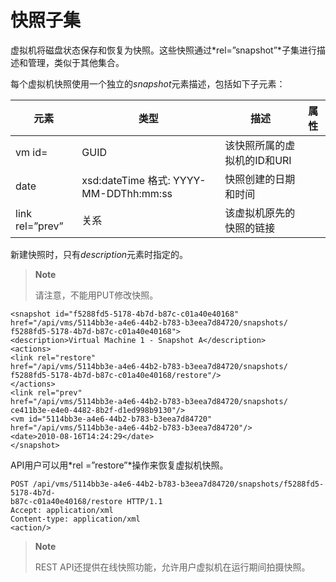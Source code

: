 # 快照子集

虚拟机将磁盘状态保存和恢复为快照。这些快照通过*rel=”snapshot”*子集进行描述和管理，类似于其他集合。

每个虚拟机快照使用一个独立的*snapshot*元素描述，包括如下子元素：

|元素|类型|描述|属性|
|----|----|----|----|
|vm id=|GUID|该快照所属的虚拟机的ID和URI||
|date|xsd:dateTime 格式: YYYY-MM-DDThh:mm:ss|快照创建的日期和时间||
|link rel=”prev”|关系|该虚拟机原先的快照的链接||

新建快照时，只有*description*元素时指定的。

> **Note**
>
> 请注意，不能用PUT修改快照。

                  
    <snapshot id="f5288fd5-5178-4b7d-b87c-c01a40e40168"
    href="/api/vms/5114bb3e-a4e6-44b2-b783-b3eea7d84720/snapshots/
    f5288fd5-5178-4b7d-b87c-c01a40e40168">
    <description>Virtual Machine 1 - Snapshot A</description>
    <actions>
    <link rel="restore"
    href="/api/vms/5114bb3e-a4e6-44b2-b783-b3eea7d84720/snapshots/
    f5288fd5-5178-4b7d-b87c-c01a40e40168/restore"/>
    </actions>
    <link rel="prev"
    href="/api/vms/5114bb3e-a4e6-44b2-b783-b3eea7d84720/snapshots/
    ce411b3e-e4e0-4482-8b2f-d1ed998b9130"/>
    <vm id="5114bb3e-a4e6-44b2-b783-b3eea7d84720"
    href="/api/vms/5114bb3e-a4e6-44b2-b783-b3eea7d84720"/>
    <date>2010-08-16T14:24:29</date>
    </snapshot>
                  
                

API用户可以用*rel =”restore”*操作来恢复虚拟机快照。

                  
    POST /api/vms/5114bb3e-a4e6-44b2-b783-b3eea7d84720/snapshots/f5288fd5-5178-4b7d-
    b87c-c01a40e40168/restore HTTP/1.1
    Accept: application/xml
    Content-type: application/xml
    <action/>
                  
                

> **Note**
>
> REST API还提供在线快照功能，允许用户虚拟机在运行期间拍摄快照。
